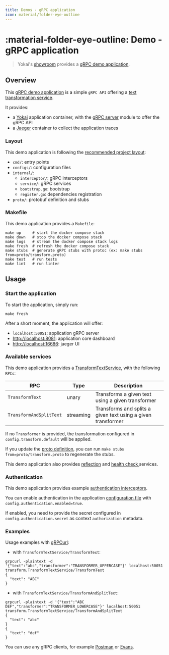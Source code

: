 ```yaml
---
title: Demos - gRPC application
icon: material/folder-eye-outline
---
```


# :material-folder-eye-outline: Demo - gRPC application

> Yokai's [showroom](https://github.com/ankorstore/yokai-showroom) provides a [gRPC demo application](https://github.com/ankorstore/yokai-showroom/tree/main/grpc-demo).

## Overview

This [gRPC demo application](https://github.com/ankorstore/yokai-showroom/tree/main/grpc-demo) is a simple `gRPC API` offering a [text transformation service](https://github.com/ankorstore/yokai-showroom/tree/main/grpc-demo/proto/transform.proto).

It provides:

- a [Yokai](https://github.com/ankorstore/yokai) application container, with the [gRPC server](../modules/fxgrpcserver.md) module to offer the gRPC API
- a [Jaeger](https://www.jaegertracing.io/) container to collect the application traces

### Layout

This demo application is following the [recommended project layout](https://go.dev/doc/modules/layout#server-project):

- `cmd/`: entry points
- `configs/`: configuration files
- `internal/`:
  	- `interceptor/`: gRPC interceptors
  	- `service/`: gRPC services
  	- `bootstrap.go`: bootstrap
  	- `register.go`: dependencies registration
- `proto/`: protobuf definition and stubs

### Makefile

This demo application provides a `Makefile`:

```
make up     # start the docker compose stack
make down   # stop the docker compose stack
make logs   # stream the docker compose stack logs
make fresh  # refresh the docker compose stack
make stubs  # generate gRPC stubs with protoc (ex: make stubs from=proto/transform.proto)
make test   # run tests
make lint   # run linter
```

## Usage

### Start the application

To start the application, simply run:

```shell
make fresh
```

After a short moment, the application will offer:

- `localhost:50051`: application gRPC server
- [http://localhost:8081](http://localhost:8081): application core dashboard
- [http://localhost:16686](http://localhost:16686): jaeger UI

### Available services

This demo application provides a [TransformTextService](https://github.com/ankorstore/yokai-showroom/tree/main/grpc-demo/proto/transform.proto), with the following `RPCs`:

| RPC                     | Type      | Description                                                  |
|-------------------------|-----------|--------------------------------------------------------------|
| `TransformText`         | unary     | Transforms a given text using a given transformer            |
| `TransformAndSplitText` | streaming | Transforms and splits a given text using a given transformer |

If no `Transformer` is provided, the transformation configured in `config.transform.default` will be applied.

If you update the [proto definition](https://github.com/ankorstore/yokai-showroom/tree/main/grpc-demo/proto/example.proto), you can run `make stubs from=proto/transform.proto` to regenerate the stubs.

This demo application also provides [reflection](../modules/fxgrpcserver.md#reflection) and [health check ](../modules/fxgrpcserver.md#health-check) services.

### Authentication

This demo application provides example [authentication interceptors](https://github.com/ankorstore/yokai-showroom/tree/main/grpc-demo/internal/interceptor/authentication.go).

You can enable authentication in the application [configuration file](https://github.com/ankorstore/yokai-showroom/tree/main/grpc-demo/configs/config.yaml) with `config.authentication.enabled=true`.

If enabled, you need to provide the secret configured in `config.authentication.secret` as context `authorization` metadata.

### Examples

Usage examples with [gRPCurl](https://github.com/fullstorydev/grpcurl):

- with `TransformTextService/TransformText`:

```shell
grpcurl -plaintext -d '{"text":"abc","transformer":"TRANSFORMER_UPPERCASE"}' localhost:50051 transform.TransformTextService/TransformText
{
  "text": "ABC"
}
```

- with `TransformTextService/TransformAndSplitText`:

```shell
grpcurl -plaintext -d '{"text":"ABC DEF","transformer":"TRANSFORMER_LOWERCASE"}' localhost:50051 transform.TransformTextService/TransformAndSplitText
{
  "text": "abc"
}
{
  "text": "def"
}
```

You can use any gRPC clients, for example [Postman](https://learning.postman.com/docs/sending-requests/grpc/grpc-request-interface/) or [Evans](https://github.com/ktr0731/evans).
